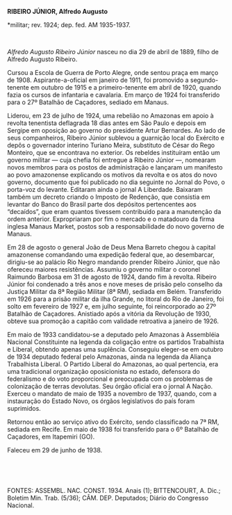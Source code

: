 **RIBEIRO JÚNIOR, Alfredo Augusto**

\*militar; rev. 1924; dep. fed. AM 1935-1937.

 

*Alfredo Augusto Ribeiro Júnior* nasceu no dia 29 de abril de 1889,
filho de Alfredo Augusto Ribeiro.

Cursou a Escola de Guerra de Porto Alegre, onde sentou praça em março de
1908. Aspirante-a-oficial em janeiro de 1911, foi promovido a
segundo-tenente em outubro de 1915 e a primeiro-tenente em abril de
1920, quando fazia os cursos de infantaria e cavalaria. Em março de 1924
foi transferido para o 27º Batalhão de Caçadores, sediado em Manaus.

Liderou, em 23 de julho de 1924, uma rebelião no Amazonas em apoio à
revolta tenentista deflagrada 18 dias antes em São Paulo e depois em
Sergipe em oposição ao governo do presidente Artur Bernardes. Ao lado de
seus companheiros, Ribeiro Júnior sublevou a guarnição local do Exército
e depôs o governador interino Turiano Meira, substituto de César do Rego
Monteiro, que se encontrava no exterior. Os rebeldes instituíram então
um governo militar — cuja chefia foi entregue a Ribeiro Júnior —,
nomearam novos membros para os postos de administração e lançaram um
manifesto ao povo amazonense explicando os motivos da revolta e os atos
do novo governo, documento que foi publicado no dia seguinte no Jornal
do Povo, o porta-voz do levante. Editaram ainda o jornal A Liberdade.
Baixaram também um decreto criando o Imposto de Redenção, que consistia
em levantar do Banco do Brasil parte dos depósitos pertencentes aos
“decaídos”, que eram quantos tivessem contribuído para a manutenção da
ordem anterior. Expropriaram por fim o mercado e o matadouro da firma
inglesa Manaus Market, postos sob a responsabilidade do novo governo de
Manaus.

Em 28 de agosto o general João de Deus Mena Barreto chegou à capital
amazonense comandando uma expedição federal que, ao desembarcar,
dirigiu-se ao palácio Rio Negro mandando prender Ribeiro Júnior, que não
ofereceu maiores resistências. Assumiu o governo militar o coronel
Raimundo Barbosa em 31 de agosto de 1924, dando fim à revolta. Ribeiro
Júnior foi condenado a três anos e nove meses de prisão pelo conselho da
Justiça Militar da 8ª Região Militar (8ª RM), sediada em Belém.
Transferido em 1926 para a prisão militar da ilha Grande, no litoral do
Rio de Janeiro, foi solto em fevereiro de 1927 e, em julho seguinte, foi
reincorporado ao 27º Batalhão de Caçadores. Anistiado após a vitória da
Revolução de 1930, obteve sua promoção a capitão com validade retroativa
a janeiro de 1926.

Em maio de 1933 candidatou-se a deputado pelo Amazonas à Assembléia
Nacional Constituinte na legenda da coligação entre os partidos
Trabalhista e Liberal, obtendo apenas uma suplência. Conseguiu eleger-se
em outubro de 1934 deputado federal pelo Amazonas, ainda na legenda da
Aliança Trabalhista Liberal. O Partido Liberal do Amazonas, ao qual
pertencia, era uma tradicional organização oposicionista no estado,
defensora do federalismo e do voto proporcional e preocupada com os
problemas de colonização de terras devolutas. Seu órgão oficial era o
jornal A Nação. Exerceu o mandato de maio de 1935 a novembro de 1937,
quando, com a instauração do Estado Novo, os órgãos legislativos do país
foram suprimidos.

Retornou então ao serviço ativo do Exército, sendo classificado na 7ª
RM, sediada em Recife. Em maio de 1938 foi transferido para o 6º
Batalhão de Caçadores, em Itapemiri (GO).

Faleceu em 29 de junho de 1938.

 

 

FONTES: ASSEMBL. NAC. CONST. 1934. Anais (1); BITTENCOURT, A. Dic.;
Boletim Min. Trab. (5/36); CÂM. DEP. Deputados; Diário do Congresso
Nacional.

 
